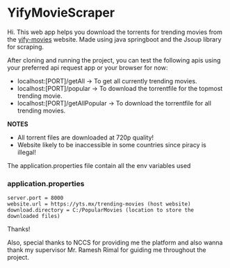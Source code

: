 # YifyMovieScraper

Hi. This web app helps you download the torrents for trending movies from the [yify-movies](yts.mx) website.
Made using java springboot and the Jsoup library for scraping.

After cloning and running the project, you can test the following apis using your preferred api request app or your browser for now:

- localhost:[PORT]/getAll -> To get all currently trending movies.
- localhost:[PORT]/popular -> To download the torrentfile for the topmost trending movie.
- localhost:[PORT]/getAllPopular -> To download the torrentfile for all trending movies.

**NOTES**

- All torrent files are downloaded at 720p quality!
- Website likely to be inaccessible in some countries since piracy is illegal!

The application.properties file contain all the env variables used

### application.properties

```
server.port = 8000
website.url = https://yts.mx/trending-movies (host website)
download.directory = C:/PopularMovies (location to store the downloaded files)

```

Thanks!

Also, special thanks to NCCS for providing me the platform and also wanna thank my supervisor Mr. Ramesh Rimal for guiding me throughout the project.
